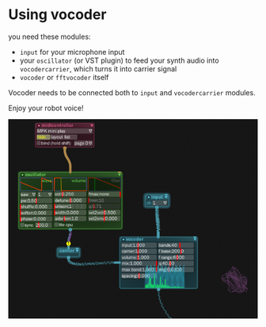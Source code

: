 # Using vocoder

you need these modules:

- `input` for your microphone input
- your `oscillator` (or VST plugin) to feed your synth audio into `vocodercarrier`, which turns it into carrier signal
- `vocoder` or `fftvocoder` itself

Vocoder needs to be connected both to `input` and `vocodercarrier` modules.

Enjoy your robot voice!
 
![](vocoder.png)
